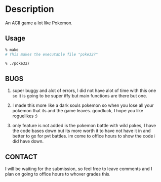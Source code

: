# Description
An ACII game a lot like Pokemon.

## Usage

```zsh
% make
# This makes the executable file "poke327"

% ./poke327
```

## BUGS
1) super buggy and alot of errors, I did not have alot of time with this one so it is going to be super iffy but main functions are there but one. 

2) I made this more like a dark souls pokemon so when you lose all your pokemon that its and the game leaves. goodluck, I hope you like roguelikes :)

3) only feature is not added is the pokemon battle with wild pokes, I have the code bases down but its more worth it to have not have it in and better to go for pvt battles. im come to office hours to show the code i did have down.

## CONTACT
I will be waiting for the submission, so feel free to leave comments and I plan on going to office hours to whover grades this.


